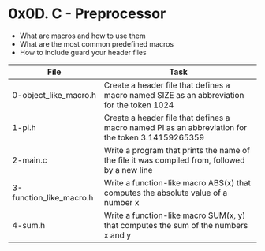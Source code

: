 # 0x0D. C - Preprocessor

- What are macros and how to use them
- What are the most common predefined macros
- How to include guard your header files

| File | Task |
|----|----|
|0-object_like_macro.h | Create a header file that defines a macro named SIZE as an abbreviation for the token 1024 |
|1-pi.h | Create a header file that defines a macro named PI as an abbreviation for the token 3.14159265359 |
|2-main.c |Write a program that prints the name of the file it was compiled from, followed by a new line |
|3-function_like_macro.h |Write a function-like macro ABS(x) that computes the absolute value of a number x |
|4-sum.h | Write a function-like macro SUM(x, y) that computes the sum of the numbers x and y |
